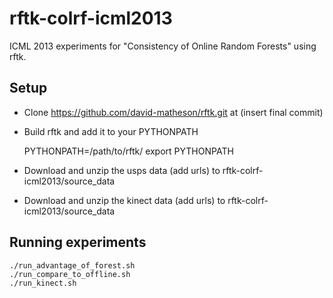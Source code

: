 rftk-colrf-icml2013
===================

ICML 2013 experiments for "Consistency of Online Random Forests" using rftk.

Setup
--------------
- Clone https://github.com/david-matheson/rftk.git at (insert final commit)
- Build rftk and add it to your PYTHONPATH

    PYTHONPATH=/path/to/rftk/
    export PYTHONPATH

- Download and unzip the usps data (add urls) to rftk-colrf-icml2013/source_data
- Download and unzip the kinect data (add urls) to rftk-colrf-icml2013/source_data

Running experiments
--------------
    ./run_advantage_of_forest.sh
    ./run_compare_to_offline.sh
    ./run_kinect.sh
